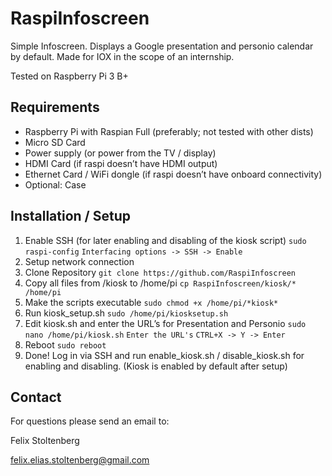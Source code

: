 # RaspiInfoscreen
Simple Infoscreen. Displays a Google presentation and personio calendar by default.
Made for IOX in the scope of an internship.

Tested on Raspberry Pi 3 B+
## Requirements
* Raspberry Pi with Raspian Full (preferably; not tested with other dists)
* Micro SD Card
* Power supply (or power from the TV / display)
* HDMI Card (if raspi doesn’t have HDMI output)
* Ethernet Card / WiFi dongle (if raspi doesn’t have onboard connectivity)
* Optional: Case
## Installation / Setup
1. Enable SSH (for later enabling and disabling of  the kiosk script)
`sudo raspi-config`
`Interfacing options -> SSH -> Enable`
2. Setup network connection
3. Clone Repository
`git clone https://github.com/RaspiInfoscreen`
5. Copy all files from /kiosk to /home/pi
`cp RaspiInfoscreen/kiosk/* /home/pi`
6. Make the scripts executable
`sudo chmod +x /home/pi/*kiosk*`
6. Run kiosk_setup.sh
`sudo /home/pi/kiosksetup.sh`
7. Edit kiosk.sh and enter the URL’s for Presentation and Personio
`sudo nano /home/pi/kiosk.sh`
`Enter the URL's`
`CTRL+X -> Y -> Enter`
8. Reboot
`sudo reboot`
9. Done!
Log in via SSH and run enable_kiosk.sh / disable_kiosk.sh for enabling and disabling. (Kiosk is enabled by default after setup)

## Contact
For questions please send an email to:

Felix Stoltenberg

felix.elias.stoltenberg@gmail.com
